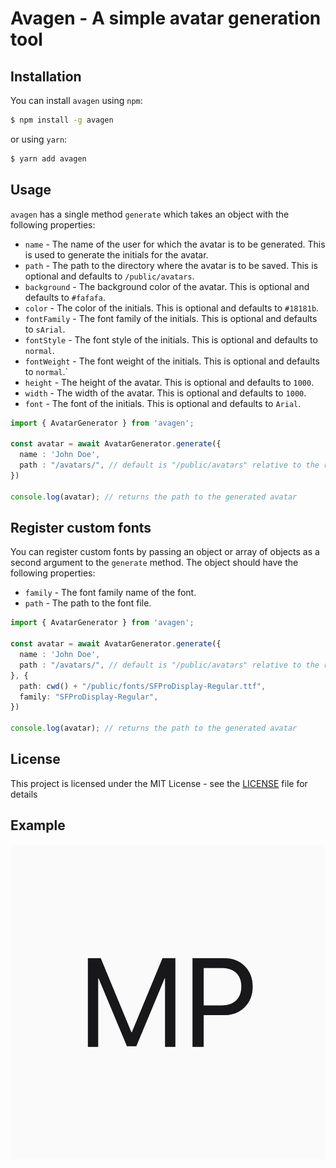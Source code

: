 # Avagen - A simple avatar generation tool

## Installation

You can install `avagen` using `npm`:

```bash
$ npm install -g avagen
```
or using `yarn`:

```bash
$ yarn add avagen
```

## Usage

`avagen` has a single method `generate` which takes an object with the following properties:

- `name` - The name of the user for which the avatar is to be generated. This is used to generate the initials for the avatar.
- `path` - The path to the directory where the avatar is to be saved. This is optional and defaults to `/public/avatars`.
- `background` - The background color of the avatar. This is optional and defaults to `#fafafa`.
- `color` - The color of the initials. This is optional and defaults to `#18181b`.
- `fontFamily` - The font family of the initials. This is optional and defaults to `sArial`.
- `fontStyle` - The font style of the initials. This is optional and defaults to `normal`.
- `fontWeight` - The font weight of the initials. This is optional and defaults to `normal`.`
- `height` - The height of the avatar. This is optional and defaults to `1000`.
- `width` - The width of the avatar. This is optional and defaults to `1000`.
- `font` - The font of the initials. This is optional and defaults to `Arial`.



```ts
import { AvatarGenerator } from 'avagen';

const avatar = await AvatarGenerator.generate({
  name : 'John Doe',
  path : "/avatars/", // default is "/public/avatars" relative to the root directory
})

console.log(avatar); // returns the path to the generated avatar
```

## Register custom fonts

You can register custom fonts by passing an object or array of objects as a second argument to the `generate` method. The object should have the following properties:

- `family` - The font family name of the font.
- `path` - The path to the font file.

```ts
import { AvatarGenerator } from 'avagen';

const avatar = await AvatarGenerator.generate({
  name : 'John Doe',
  path : "/avatars/", // default is "/public/avatars" relative to the root directory
}, {
  path: cwd() + "/public/fonts/SFProDisplay-Regular.ttf",
  family: "SFProDisplay-Regular",
})

console.log(avatar); // returns the path to the generated avatar
```

## License

This project is licensed under the MIT License - see the [LICENSE](LICENSE) file for details

## Example

![Avatar example](assets/avatar.png)